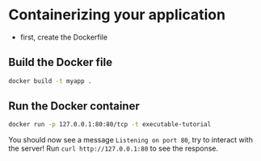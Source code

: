 # Containerizing your application

- first, create the Dockerfile

## Build the Docker file

```bash
docker build -t myapp .
```

## Run the Docker container

```bash
docker run -p 127.0.0.1:80:80/tcp -t executable-tutorial
```

You should now see a message `Listening on port 80`, try to interact with the server! Run `curl http://127.0.0.1:80` to see the response.
